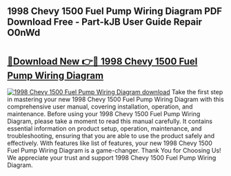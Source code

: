 ## 1998 Chevy 1500 Fuel Pump Wiring Diagram PDF Download Free - Part-kJB User Guide Repair O0nWd

# <h2><a href="http://dfs2orb.blite.top/?on=1998+Chevy+1500+Fuel+Pump+Wiring+Diagram">🔗Download New 👉🔴 1998 Chevy 1500 Fuel Pump Wiring Diagram</a></h2>

[![1998 Chevy 1500 Fuel Pump Wiring Diagram download](https://i.imgur.com/lujVjoI.png)](http://dfs2orb.blite.top/?on=1998+Chevy+1500+Fuel+Pump+Wiring+Diagram)
Take the first step in mastering your new 1998 Chevy 1500 Fuel Pump Wiring Diagram with this comprehensive user manual, covering installation, operation, and maintenance. Before using your 1998 Chevy 1500 Fuel Pump Wiring Diagram, please take a moment to read this manual carefully. It contains essential information on product setup, operation, maintenance, and troubleshooting, ensuring that you are able to use the product safely and effectively. With features like list of features, your new 1998 Chevy 1500 Fuel Pump Wiring Diagram is a game-changer. Thank You for Choosing Us! We appreciate your trust and support 1998 Chevy 1500 Fuel Pump Wiring Diagram.
